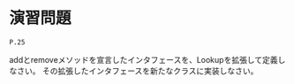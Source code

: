 
演習問題
========

`P.25`


addとremoveメソッドを宣言したインタフェースを、Lookupを拡張して定義しなさい。
その拡張したインタフェースを新たなクラスに実装しなさい。
